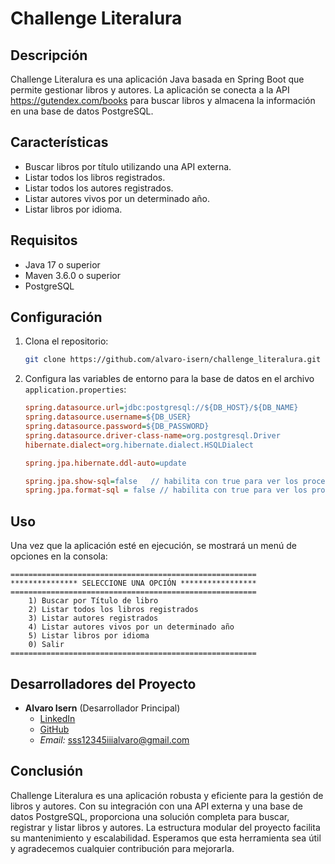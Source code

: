 # Challenge Literalura

## Descripción

Challenge Literalura es una aplicación Java basada en Spring Boot que permite gestionar libros y autores. La aplicación se conecta a la API https://gutendex.com/books para buscar libros y almacena la información en una base de datos PostgreSQL.

## Características

- Buscar libros por título utilizando una API externa.
- Listar todos los libros registrados.
- Listar todos los autores registrados.
- Listar autores vivos por un determinado año.
- Listar libros por idioma.

## Requisitos

- Java 17 o superior
- Maven 3.6.0 o superior
- PostgreSQL

## Configuración

1. Clona el repositorio:
    ```sh
    git clone https://github.com/alvaro-isern/challenge_literalura.git
    ```

2. Configura las variables de entorno para la base de datos en el archivo `application.properties`:
    ```ini
    spring.datasource.url=jdbc:postgresql://${DB_HOST}/${DB_NAME}
    spring.datasource.username=${DB_USER}
    spring.datasource.password=${DB_PASSWORD}
    spring.datasource.driver-class-name=org.postgresql.Driver
    hibernate.dialect=org.hibernate.dialect.HSQLDialect

    spring.jpa.hibernate.ddl-auto=update

    spring.jpa.show-sql=false   // habilita con true para ver los procesos sql
    spring.jpa.format-sql = false // habilita con true para ver los procesos sql
    ```
    
## Uso

Una vez que la aplicación esté en ejecución, se mostrará un menú de opciones en la consola:

```console
=======================================================
*************** SELECCIONE UNA OPCIÓN *****************
=======================================================
    1) Buscar por Título de libro
    2) Listar todos los libros registrados
    3) Listar autores registrados
    4) Listar autores vivos por un determinado año
    5) Listar libros por idioma
    0) Salir
=======================================================
```

## Desarrolladores del Proyecto

- **Alvaro Isern** (Desarrollador Principal)  
  - [LinkedIn](www.linkedin.com/in/alvaro-isern-904808315)  
  - [GitHub](https://github.com/alvaro-isern)  
  - *Email:* <sss12345iiialvaro@gmail.com>

## Conclusión

Challenge Literalura es una aplicación robusta y eficiente para la gestión de libros y autores. Con su integración con una API externa y una base de datos PostgreSQL, proporciona una solución completa para buscar, registrar y listar libros y autores. La estructura modular del proyecto facilita su mantenimiento y escalabilidad. Esperamos que esta herramienta sea útil y agradecemos cualquier contribución para mejorarla.
